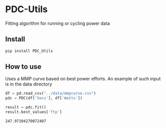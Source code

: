 PDC-Utils
================

<!-- WARNING: THIS FILE WAS AUTOGENERATED! DO NOT EDIT! -->

Fitting algorithm for running or cycling power data

## Install

``` sh
pip install PDC_Utils
```

## How to use

Uses a MMP curve based on best power efforts. An example of such input
is in the data directory

``` python
df = pd.read_csv("../data/mmpcurve.csv")
pdc = PDC(df['Secs'], df['Watts'])
```

``` python
result = pdc.fit()
result.best_values['ftp']
```

    247.97104270072407
